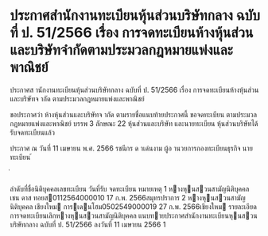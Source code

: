 
# ประกาศสำนักงานทะเบียนหุ้นส่วนบริษัทกลาง ฉบับที่ ป. 51/2566 เรื่อง การจดทะเบียนห้างหุ้นส่วนและบริษัทจำกัดตามประมวลกฎหมายแพ่งและพาณิชย์
      
      

      
      

  
 
 
ประกาศส านักงานทะเบียนหุ้นส่วนบริษัทกลาง 
ฉบับที่  ป.  51/2566 
เรื่อง   การจดทะเบียนห้างหุ้นส่วนและบริษัทจ ากัด 
ตามประมวลกฎหมายแพ่งและพาณิชย์ 
 
 
ขอประกาศว่า  ห้างหุ้นส่วนและบริษัทจ ากัด  ตามรายชื่อแนบท้ายประกาศนี้  ขอจดทะเบียน 
ตามประมวลกฎหมายแพ่งและพาณิชย์  บรรพ  3  ลักษณะ  22  หุ้นส่วนและบริษัท  และนายทะเบียน 
หุ้นส่วนบริษัทได้รับจดทะเบียนแล้ว 
 
ประกาศ  ณ  วันที่  11  เมษายน  พ.ศ.  2566 
รชนีกร  ด าเด่นงาม 
ผู้อ านวยการกองทะเบียนธุรกิจ 
นายทะเบียน 
้
 
่
 

ลําดับที่ชื่อนิติบุคคลเลขทะเบียน
วันที่รับ
 จดทะเบียน
หมายเหตุ
1 หางหุนสวนสามัญนิติบุคคล เชน ดาส ทอยส0112564000010 17 ก.พ. 2566สมุทรปราการ
2 หางหุนสวนสามัญนิติบุคคล เชียงใหม การเดนโฮม0502549000019 27 ก.พ. 2566เชียงใหม
รายละเอียดการจดทะเบียนเลิกหางหุนสวนสามัญนิติบุคคล
แนบทายประกาศสํานักงานทะเบียนหุนสวนบริษัทกลาง ฉบับที่ ป. 51/2566 ลงวันที่ 11 เมษายน 2566
1